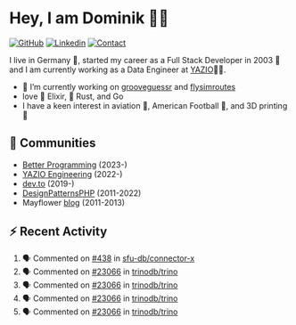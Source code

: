 # Hey, I am Dominik 🧑‍💻

[![GitHub](https://img.shields.io/badge/GITHUB-blue?style=for-the-badge&logo=github)](https://github.com/domnikl) [![Linkedin](https://img.shields.io/badge/MY%20PROFILE-Linkedin-blue?style=for-the-badge&logo=github)](https://www.linkedin.com/in/dominik-liebler-a32655205/)
[![Contact](https://img.shields.io/badge/CONTACT-GMAIL-yellow?style=for-the-badge&logo=gmail&logoColor=white)](mailto:liebler.dominik@gmail.com)

I live in Germany 🏫, started my career as a Full Stack Developer in 2003 👴 and I am currently working as a Data Engineer at <a href="https://www.linkedin.com/company/yazio-gmbh/mycompany">YAZIO</a>👨‍💻.

- 🔭 I’m currently working on [grooveguessr](https://github.com/domnikl/grooveguessr) and [flysimroutes](https://flysimroutes.com)
- love 🧙 Elixir, 🦀 Rust, and Go
- I have a keen interest in aviation 🛫, American Football 🏈, and 3D printing 🦄

## 👯 Communities

- [Better Programming](https://betterprogramming.pub) (2023-)
- [YAZIO Engineering](https://medium.com/yazio-engineering/) (2022-)
- [dev.to](https://dev.to/domnikl) (2019-)
- [DesignPatternsPHP](https://github.com/DesignPatternsPHP) (2011-2022)
- Mayflower [blog](https://blog.mayflower.de/author/Dominik-Liebler) (2011-2013)

## :zap: Recent Activity

<!--START_SECTION:activity-->
1. 🗣 Commented on [#438](https://github.com/sfu-db/connector-x/issues/438#issuecomment-2333302185) in [sfu-db/connector-x](https://github.com/sfu-db/connector-x)
2. 🗣 Commented on [#23066](https://github.com/trinodb/trino/pull/23066#issuecomment-2327930200) in [trinodb/trino](https://github.com/trinodb/trino)
3. 🗣 Commented on [#23066](https://github.com/trinodb/trino/pull/23066#issuecomment-2327923463) in [trinodb/trino](https://github.com/trinodb/trino)
4. 🗣 Commented on [#23066](https://github.com/trinodb/trino/pull/23066#issuecomment-2316894331) in [trinodb/trino](https://github.com/trinodb/trino)
5. 🗣 Commented on [#23066](https://github.com/trinodb/trino/pull/23066#issuecomment-2312035898) in [trinodb/trino](https://github.com/trinodb/trino)
<!--END_SECTION:activity-->
